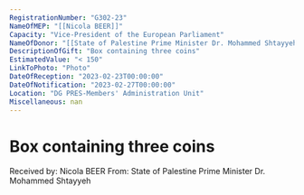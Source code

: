 ```yaml
---
RegistrationNumber: "G302-23"
NameOfMEP: "[[Nicola BEER]]"
Capacity: "Vice-President of the European Parliament"
NameOfDonor: "[[State of Palestine Prime Minister Dr. Mohammed Shtayyeh]]"
DescriptionOfGift: "Box containing three coins"
EstimatedValue: "< 150"
LinkToPhoto: "Photo"
DateOfReception: "2023-02-23T00:00:00"
DateOfNotification: "2023-02-27T00:00:00"
Location: "DG PRES-Members' Administration Unit"
Miscellaneous: nan
---
```


# Box containing three coins

Received by: Nicola BEER
From: State of Palestine Prime Minister Dr. Mohammed Shtayyeh
